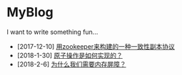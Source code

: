# MyBlog
I want to write something fun...

* [2017-12-10] [用zookeeper来构建的一种一致性副本协议](https://github.com/luohaha/MyBlog/issues/2)
* [2018-1-30] [原子操作是如何实现的？](https://github.com/luohaha/MyBlog/issues/3)
* [2018-2-6] [为什么我们需要内存屏障？](https://github.com/luohaha/MyBlog/issues/4)
